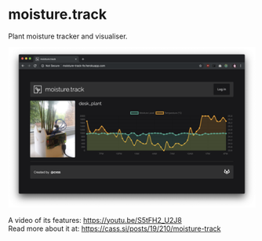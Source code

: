 # moisture.track

Plant moisture tracker and visualiser.

![](screenshot.png)

A video of its features: <https://youtu.be/S5tFH2_U2J8>  
Read more about it at: <https://cass.si/posts/19/210/moisture-track>
